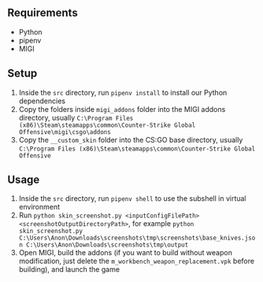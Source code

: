 ## Requirements

- Python
- pipenv
- MIGI

## Setup

1. Inside the `src` directory, run `pipenv install` to install our Python dependencies
2. Copy the folders inside `migi_addons` folder into the MIGI addons directory, usually `C:\Program Files (x86)\Steam\steamapps\common\Counter-Strike Global Offensive\migi\csgo\addons`
3. Copy the `__custom_skin` folder into the CS:GO base directory, usually `C:\Program Files (x86)\Steam\steamapps\common\Counter-Strike Global Offensive`

## Usage

1. Inside the `src` directory, run `pipenv shell` to use the subshell in virtual environment
2. Run `python skin_screenshot.py <inputConfigFilePath> <screenshotOutputDirectoryPath>`, for example `python skin_screenshot.py C:\Users\Anon\Downloads\screenshots\tmp\screenshots\base_knives.json C:\Users\Anon\Downloads\screenshots\tmp\output`
3. Open MIGI, build the addons (if you want to build without weapon modification, just delete the `m_workbench_weapon_replacement.vpk` before building), and launch the game
